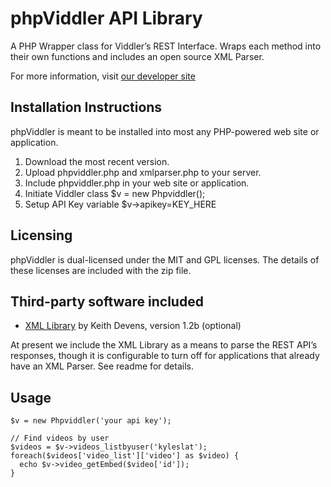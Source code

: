 phpViddler API Library
======================

A PHP Wrapper class for Viddler’s REST Interface. Wraps each method into their own functions and includes an open source XML Parser.

For more information, visit [our developer site](http://developers.viddler.com/projects/api-wrappers/phpviddler/)

Installation Instructions
-------------------------
phpViddler is meant to be installed into most any PHP-powered web site or application.

1. Download the most recent version.
2. Upload phpviddler.php and xmlparser.php to your server.
3. Include phpviddler.php in your web site or application.
4. Initiate Viddler class $v = new Phpviddler();
5. Setup API Key variable $v->apikey=KEY_HERE

Licensing
---------
phpViddler is dual-licensed under the MIT and GPL licenses. The details of these licenses are included with the zip file.

Third-party software included
-----------------------------
* [XML Library](http://keithdevens.com/software/phpxml) by Keith Devens, version 1.2b (optional)

At present we include the XML Library as a means to parse the REST API’s responses, though it is configurable to turn off for applications that already have an XML Parser. See readme for details.

Usage
-----
    $v = new Phpviddler('your api key');
    
    // Find videos by user
    $videos = $v->videos_listbyuser('kyleslat');
    foreach($videos['video_list']['video'] as $video) {
      echo $v->video_getEmbed($video['id']);
    }